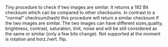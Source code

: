 Tiny procedure to check if two images are similar.
It returns a 192 Bit checksum which can be compared to other checksums. 
In contrast to a "normal" checksum(hash) this procedure will return a similar checksum if the two images are similar.
The two images can have different sizes,quality, brightness, contrast, saturation, tinit, noise and will be still considered as the same or similar (only a few bits change).
Not supported at the moment is rotation and horz./vert. flip.
